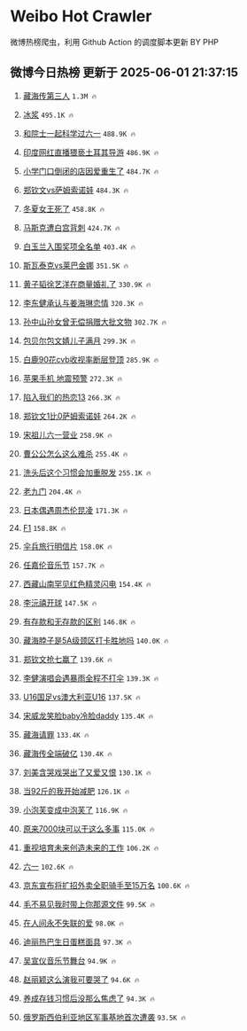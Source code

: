 # Weibo Hot Crawler 



微博热榜爬虫，利用 Github Action 的调度脚本更新 BY PHP 


## 微博今日热榜 更新于 2025-06-01 21:37:15 
1. [藏海传第三人](https://s.weibo.com/weibo?q=%E8%97%8F%E6%B5%B7%E4%BC%A0%E7%AC%AC%E4%B8%89%E4%BA%BA&t=31&band_rank=1&Refer=top) `1.3M 🔥` 

1. [冰浆](https://s.weibo.com/weibo?q=%E5%86%B0%E6%B5%86&t=31&band_rank=2&Refer=top) `495.1K 🔥` 

1. [和院士一起科学过六一](https://s.weibo.com/weibo?q=%23%E5%92%8C%E9%99%A2%E5%A3%AB%E4%B8%80%E8%B5%B7%E7%A7%91%E5%AD%A6%E8%BF%87%E5%85%AD%E4%B8%80%23&t=31&band_rank=3&Refer=top) `488.9K 🔥` 

1. [印度网红直播猥亵土耳其导游](https://s.weibo.com/weibo?q=%23%E5%8D%B0%E5%BA%A6%E7%BD%91%E7%BA%A2%E7%9B%B4%E6%92%AD%E7%8C%A5%E4%BA%B5%E5%9C%9F%E8%80%B3%E5%85%B6%E5%AF%BC%E6%B8%B8%23&t=31&band_rank=4&Refer=top) `486.9K 🔥` 

1. [小学门口倒闭的店因爱重生了](https://s.weibo.com/weibo?q=%23%E5%B0%8F%E5%AD%A6%E9%97%A8%E5%8F%A3%E5%80%92%E9%97%AD%E7%9A%84%E5%BA%97%E5%9B%A0%E7%88%B1%E9%87%8D%E7%94%9F%E4%BA%86%23&t=31&band_rank=5&Refer=top) `484.7K 🔥` 

1. [郑钦文vs萨姆索诺娃](https://s.weibo.com/weibo?q=%23%E9%83%91%E9%92%A6%E6%96%87vs%E8%90%A8%E5%A7%86%E7%B4%A2%E8%AF%BA%E5%A8%83%23&t=31&band_rank=6&Refer=top) `484.3K 🔥` 

1. [冬夏女王死了](https://s.weibo.com/weibo?q=%23%E5%86%AC%E5%A4%8F%E5%A5%B3%E7%8E%8B%E6%AD%BB%E4%BA%86%23&t=31&band_rank=7&Refer=top) `458.8K 🔥` 

1. [马斯克遭白宫背刺](https://s.weibo.com/weibo?q=%23%E9%A9%AC%E6%96%AF%E5%85%8B%E9%81%AD%E7%99%BD%E5%AE%AB%E8%83%8C%E5%88%BA%23&t=31&band_rank=8&Refer=top) `424.7K 🔥` 

1. [白玉兰入围奖项全名单](https://s.weibo.com/weibo?q=%23%E7%99%BD%E7%8E%89%E5%85%B0%E5%85%A5%E5%9B%B4%E5%A5%96%E9%A1%B9%E5%85%A8%E5%90%8D%E5%8D%95%23&t=31&band_rank=9&Refer=top) `403.4K 🔥` 

1. [斯瓦泰克vs莱巴金娜](https://s.weibo.com/weibo?q=%E6%96%AF%E7%93%A6%E6%B3%B0%E5%85%8Bvs%E8%8E%B1%E5%B7%B4%E9%87%91%E5%A8%9C&t=31&band_rank=10&Refer=top) `351.5K 🔥` 

1. [黄子韬徐艺洋在商量婚礼了](https://s.weibo.com/weibo?q=%23%E9%BB%84%E5%AD%90%E9%9F%AC%E5%BE%90%E8%89%BA%E6%B4%8B%E5%9C%A8%E5%95%86%E9%87%8F%E5%A9%9A%E7%A4%BC%E4%BA%86%23&t=31&band_rank=11&Refer=top) `330.9K 🔥` 

1. [李东健承认与姜海琳恋情](https://s.weibo.com/weibo?q=%23%E6%9D%8E%E4%B8%9C%E5%81%A5%E6%89%BF%E8%AE%A4%E4%B8%8E%E5%A7%9C%E6%B5%B7%E7%90%B3%E6%81%8B%E6%83%85%23&t=31&band_rank=12&Refer=top) `320.3K 🔥` 

1. [孙中山孙女曾无偿捐赠大批文物](https://s.weibo.com/weibo?q=%23%E5%AD%99%E4%B8%AD%E5%B1%B1%E5%AD%99%E5%A5%B3%E6%9B%BE%E6%97%A0%E5%81%BF%E6%8D%90%E8%B5%A0%E5%A4%A7%E6%89%B9%E6%96%87%E7%89%A9%23&t=31&band_rank=13&Refer=top) `302.7K 🔥` 

1. [包贝尔包文婧儿子满月](https://s.weibo.com/weibo?q=%23%E5%8C%85%E8%B4%9D%E5%B0%94%E5%8C%85%E6%96%87%E5%A9%A7%E5%84%BF%E5%AD%90%E6%BB%A1%E6%9C%88%23&t=31&band_rank=14&Refer=top) `299.3K 🔥` 

1. [白鹿90花cvb收视率断层登顶](https://s.weibo.com/weibo?q=%23%E7%99%BD%E9%B9%BF90%E8%8A%B1cvb%E6%94%B6%E8%A7%86%E7%8E%87%E6%96%AD%E5%B1%82%E7%99%BB%E9%A1%B6%23&t=31&band_rank=15&Refer=top) `285.9K 🔥` 

1. [苹果手机 地震预警](https://s.weibo.com/weibo?q=%E8%8B%B9%E6%9E%9C%E6%89%8B%E6%9C%BA%20%E5%9C%B0%E9%9C%87%E9%A2%84%E8%AD%A6&t=31&band_rank=16&Refer=top) `272.3K 🔥` 

1. [陷入我们的热恋13](https://s.weibo.com/weibo?q=%23%E9%99%B7%E5%85%A5%E6%88%91%E4%BB%AC%E7%9A%84%E7%83%AD%E6%81%8B13%23&t=31&band_rank=17&Refer=top) `266.3K 🔥` 

1. [郑钦文1比0萨姆索诺娃](https://s.weibo.com/weibo?q=%23%E9%83%91%E9%92%A6%E6%96%871%E6%AF%940%E8%90%A8%E5%A7%86%E7%B4%A2%E8%AF%BA%E5%A8%83%23&t=31&band_rank=18&Refer=top) `264.2K 🔥` 

1. [宋祖儿六一营业](https://s.weibo.com/weibo?q=%23%E5%AE%8B%E7%A5%96%E5%84%BF%E5%85%AD%E4%B8%80%E8%90%A5%E4%B8%9A%23&t=31&band_rank=19&Refer=top) `258.9K 🔥` 

1. [曹公公怎么这么难杀](https://s.weibo.com/weibo?q=%E6%9B%B9%E5%85%AC%E5%85%AC%E6%80%8E%E4%B9%88%E8%BF%99%E4%B9%88%E9%9A%BE%E6%9D%80&t=31&band_rank=20&Refer=top) `255.4K 🔥` 

1. [洗头后这个习惯会加重脱发](https://s.weibo.com/weibo?q=%23%E6%B4%97%E5%A4%B4%E5%90%8E%E8%BF%99%E4%B8%AA%E4%B9%A0%E6%83%AF%E4%BC%9A%E5%8A%A0%E9%87%8D%E8%84%B1%E5%8F%91%23&t=31&band_rank=21&Refer=top) `255.1K 🔥` 

1. [老九门](https://s.weibo.com/weibo?q=%E8%80%81%E4%B9%9D%E9%97%A8&t=31&band_rank=22&Refer=top) `204.4K 🔥` 

1. [日本偶遇周杰伦昆凌](https://s.weibo.com/weibo?q=%23%E6%97%A5%E6%9C%AC%E5%81%B6%E9%81%87%E5%91%A8%E6%9D%B0%E4%BC%A6%E6%98%86%E5%87%8C%23&t=31&band_rank=23&Refer=top) `171.3K 🔥` 

1. [F1](https://s.weibo.com/weibo?q=F1&t=31&band_rank=24&Refer=top) `158.8K 🔥` 

1. [伞兵旅行明信片](https://s.weibo.com/weibo?q=%E4%BC%9E%E5%85%B5%E6%97%85%E8%A1%8C%E6%98%8E%E4%BF%A1%E7%89%87&t=31&band_rank=25&Refer=top) `158.0K 🔥` 

1. [任嘉伦音乐节](https://s.weibo.com/weibo?q=%E4%BB%BB%E5%98%89%E4%BC%A6%E9%9F%B3%E4%B9%90%E8%8A%82&t=31&band_rank=26&Refer=top) `157.7K 🔥` 

1. [西藏山南罕见红色精灵闪电](https://s.weibo.com/weibo?q=%23%E8%A5%BF%E8%97%8F%E5%B1%B1%E5%8D%97%E7%BD%95%E8%A7%81%E7%BA%A2%E8%89%B2%E7%B2%BE%E7%81%B5%E9%97%AA%E7%94%B5%23&t=31&band_rank=27&Refer=top) `154.4K 🔥` 

1. [李沅禧开球](https://s.weibo.com/weibo?q=%23%E6%9D%8E%E6%B2%85%E7%A6%A7%E5%BC%80%E7%90%83%23&t=31&band_rank=28&Refer=top) `147.5K 🔥` 

1. [有存款和无存款的区别](https://s.weibo.com/weibo?q=%E6%9C%89%E5%AD%98%E6%AC%BE%E5%92%8C%E6%97%A0%E5%AD%98%E6%AC%BE%E7%9A%84%E5%8C%BA%E5%88%AB&t=31&band_rank=29&Refer=top) `146.8K 🔥` 

1. [藏海脖子是5A级颈区打卡胜地吗](https://s.weibo.com/weibo?q=%E8%97%8F%E6%B5%B7%E8%84%96%E5%AD%90%E6%98%AF5A%E7%BA%A7%E9%A2%88%E5%8C%BA%E6%89%93%E5%8D%A1%E8%83%9C%E5%9C%B0%E5%90%97&t=31&band_rank=30&Refer=top) `140.0K 🔥` 

1. [郑钦文抢七赢了](https://s.weibo.com/weibo?q=%23%E9%83%91%E9%92%A6%E6%96%87%E6%8A%A2%E4%B8%83%E8%B5%A2%E4%BA%86%23&t=31&band_rank=31&Refer=top) `139.6K 🔥` 

1. [李健演唱会遇暴雨全程不打伞](https://s.weibo.com/weibo?q=%23%E6%9D%8E%E5%81%A5%E6%BC%94%E5%94%B1%E4%BC%9A%E9%81%87%E6%9A%B4%E9%9B%A8%E5%85%A8%E7%A8%8B%E4%B8%8D%E6%89%93%E4%BC%9E%23&t=31&band_rank=32&Refer=top) `139.3K 🔥` 

1. [U16国足vs澳大利亚U16](https://s.weibo.com/weibo?q=U16%E5%9B%BD%E8%B6%B3vs%E6%BE%B3%E5%A4%A7%E5%88%A9%E4%BA%9AU16&t=31&band_rank=33&Refer=top) `137.5K 🔥` 

1. [宋威龙笑脸baby冷脸daddy](https://s.weibo.com/weibo?q=%E5%AE%8B%E5%A8%81%E9%BE%99%E7%AC%91%E8%84%B8baby%E5%86%B7%E8%84%B8daddy&t=31&band_rank=34&Refer=top) `135.4K 🔥` 

1. [藏海请罪](https://s.weibo.com/weibo?q=%23%E8%97%8F%E6%B5%B7%E8%AF%B7%E7%BD%AA%23&t=31&band_rank=35&Refer=top) `133.4K 🔥` 

1. [藏海传全端破亿](https://s.weibo.com/weibo?q=%23%E8%97%8F%E6%B5%B7%E4%BC%A0%E5%85%A8%E7%AB%AF%E7%A0%B4%E4%BA%BF%23&t=31&band_rank=36&Refer=top) `130.4K 🔥` 

1. [刘美含哭戏哭出了又爱又恨](https://s.weibo.com/weibo?q=%E5%88%98%E7%BE%8E%E5%90%AB%E5%93%AD%E6%88%8F%E5%93%AD%E5%87%BA%E4%BA%86%E5%8F%88%E7%88%B1%E5%8F%88%E6%81%A8&t=31&band_rank=37&Refer=top) `130.1K 🔥` 

1. [当92斤的我开始减肥](https://s.weibo.com/weibo?q=%E5%BD%9392%E6%96%A4%E7%9A%84%E6%88%91%E5%BC%80%E5%A7%8B%E5%87%8F%E8%82%A5&t=31&band_rank=38&Refer=top) `126.1K 🔥` 

1. [小泡芙变成中泡芙了](https://s.weibo.com/weibo?q=%23%E5%B0%8F%E6%B3%A1%E8%8A%99%E5%8F%98%E6%88%90%E4%B8%AD%E6%B3%A1%E8%8A%99%E4%BA%86%23&t=31&band_rank=39&Refer=top) `116.9K 🔥` 

1. [原来7000块可以干这么多事](https://s.weibo.com/weibo?q=%23%E5%8E%9F%E6%9D%A57000%E5%9D%97%E5%8F%AF%E4%BB%A5%E5%B9%B2%E8%BF%99%E4%B9%88%E5%A4%9A%E4%BA%8B%23&t=31&band_rank=40&Refer=top) `115.0K 🔥` 

1. [重视培育未来创造未来的工作](https://s.weibo.com/weibo?q=%23%E9%87%8D%E8%A7%86%E5%9F%B9%E8%82%B2%E6%9C%AA%E6%9D%A5%E5%88%9B%E9%80%A0%E6%9C%AA%E6%9D%A5%E7%9A%84%E5%B7%A5%E4%BD%9C%23&t=31&band_rank=41&Refer=top) `106.2K 🔥` 

1. [六一](https://s.weibo.com/weibo?q=%E5%85%AD%E4%B8%80&t=31&band_rank=42&Refer=top) `102.6K 🔥` 

1. [京东宣布将扩招外卖全职骑手至15万名](https://s.weibo.com/weibo?q=%23%E4%BA%AC%E4%B8%9C%E5%AE%A3%E5%B8%83%E5%B0%86%E6%89%A9%E6%8B%9B%E5%A4%96%E5%8D%96%E5%85%A8%E8%81%8C%E9%AA%91%E6%89%8B%E8%87%B315%E4%B8%87%E5%90%8D%23&t=31&band_rank=43&Refer=top) `100.6K 🔥` 

1. [毛不易见我时带上你那源文件](https://s.weibo.com/weibo?q=%E6%AF%9B%E4%B8%8D%E6%98%93%E8%A7%81%E6%88%91%E6%97%B6%E5%B8%A6%E4%B8%8A%E4%BD%A0%E9%82%A3%E6%BA%90%E6%96%87%E4%BB%B6&t=31&band_rank=44&Refer=top) `99.5K 🔥` 

1. [在人间永不失联的爱](https://s.weibo.com/weibo?q=%E5%9C%A8%E4%BA%BA%E9%97%B4%E6%B0%B8%E4%B8%8D%E5%A4%B1%E8%81%94%E7%9A%84%E7%88%B1&t=31&band_rank=45&Refer=top) `98.0K 🔥` 

1. [迪丽热巴生日蛋糕面具](https://s.weibo.com/weibo?q=%23%E8%BF%AA%E4%B8%BD%E7%83%AD%E5%B7%B4%E7%94%9F%E6%97%A5%E8%9B%8B%E7%B3%95%E9%9D%A2%E5%85%B7%23&t=31&band_rank=46&Refer=top) `97.3K 🔥` 

1. [吴宣仪音乐节舞台](https://s.weibo.com/weibo?q=%23%E5%90%B4%E5%AE%A3%E4%BB%AA%E9%9F%B3%E4%B9%90%E8%8A%82%E8%88%9E%E5%8F%B0%23&t=31&band_rank=47&Refer=top) `94.9K 🔥` 

1. [赵丽颖这么演我可要哭了](https://s.weibo.com/weibo?q=%E8%B5%B5%E4%B8%BD%E9%A2%96%E8%BF%99%E4%B9%88%E6%BC%94%E6%88%91%E5%8F%AF%E8%A6%81%E5%93%AD%E4%BA%86&t=31&band_rank=48&Refer=top) `94.6K 🔥` 

1. [养成存钱习惯后没那么焦虑了](https://s.weibo.com/weibo?q=%23%E5%85%BB%E6%88%90%E5%AD%98%E9%92%B1%E4%B9%A0%E6%83%AF%E5%90%8E%E6%B2%A1%E9%82%A3%E4%B9%88%E7%84%A6%E8%99%91%E4%BA%86%23&t=31&band_rank=49&Refer=top) `94.3K 🔥` 

1. [俄罗斯西伯利亚地区军事基地首次遭袭](https://s.weibo.com/weibo?q=%23%E4%BF%84%E7%BD%97%E6%96%AF%E8%A5%BF%E4%BC%AF%E5%88%A9%E4%BA%9A%E5%9C%B0%E5%8C%BA%E5%86%9B%E4%BA%8B%E5%9F%BA%E5%9C%B0%E9%A6%96%E6%AC%A1%E9%81%AD%E8%A2%AD%23&t=31&band_rank=50&Refer=top) `93.5K 🔥` 

